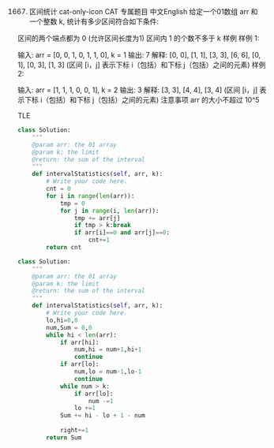 1667. 区间统计
cat-only-icon
CAT 专属题目
中文English
给定一个01数组 arr 和 一个整数 k, 统计有多少区间符合如下条件:

区间的两个端点都为 0 (允许区间长度为1)
区间内 1 的个数不多于 k
样例
样例 1:

输入: arr = [0, 0, 1, 0, 1, 1, 0], k = 1
输出: 7
解释: [0, 0], [1, 1], [3, 3], [6, 6], [0, 1], [0, 3], [1, 3] (区间 [i，j] 表示下标 i（包括）和下标 j（包括）之间的元素)
样例 2:

输入: arr = [1, 1, 1, 0, 0, 1], k = 2
输出: 3
解释: [3, 3], [4, 4], [3, 4] (区间 [i，j] 表示下标 i（包括）和下标 j（包括）之间的元素)
注意事项
arr 的大小不超过 10^5


TLE
```python
class Solution:
    """
    @param arr: the 01 array
    @param k: the limit 
    @return: the sum of the interval
    """
    def intervalStatistics(self, arr, k):
        # Write your code here.
        cnt = 0
        for i in range(len(arr)):
            tmp = 0
            for j in range(i, len(arr)):
                tmp += arr[j]
                if tmp > k:break
                if arr[i]==0 and arr[j]==0:
                    cnt+=1
        return cnt
```

```python
class Solution:
    """
    @param arr: the 01 array
    @param k: the limit 
    @return: the sum of the interval
    """
    def intervalStatistics(self, arr, k):
        # Write your code here.
        lo,hi=0,0
        num,Sum = 0,0
        while hi < len(arr):
            if arr[hi]:
                num,hi = num+1,hi+1
                continue
            if arr[lo]:
                num,lo = num-1,lo-1
                continue
            while num > k:
                if arr[lo]:
                    num -=1
                lo +=1
            Sum += hi - lo + 1 - num
            
            right+=1
        return Sum
```
            